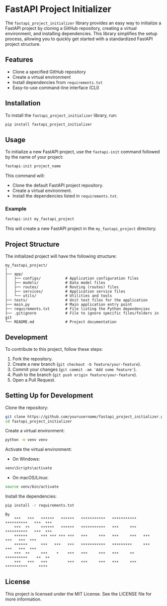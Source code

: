 # FastAPI Project Initializer

The `fastapi_project_initializer` library provides an easy way to initialize a FastAPI project by cloning a GitHub repository, creating a virtual environment, and installing dependencies. This library simplifies the setup process, allowing you to quickly get started with a standardized FastAPI project structure.

## Features

- Clone a specified GitHub repository
- Create a virtual environment
- Install dependencies from `requirements.txt`
- Easy-to-use command-line interface (CLI)

## Installation

To install the `fastapi_project_initializer` library, run:

```bash
pip install fastapi_project_initializer
```

## Usage

To initialize a new FastAPI project, use the `fastapi-init` command followed by the name of your project:

```bash
fastapi-init project_name
```

This command will:

- Clone the default FastAPI project repository.
- Create a virtual environment.
- Install the dependencies listed in `requirements.txt`.

### Example

```bash
fastapi-init my_fastapi_project
```

This will create a new FastAPI project in the `my_fastapi_project` directory.

## Project Structure

The initialized project will have the following structure:

```
my_fastapi_project/
│
├── app/
│   ├── configs/           # Application configuration files
│   ├── models/            # Data model files
│   ├── routes/            # Routing (routes) files
│   ├── services/          # Application service files
│   └── utils/             # Utilities and tools
├── tests/                 # Unit test files for the application
├── main.py                # Main application entry point
├── requirements.txt       # File listing the Python dependencies
├── .gitignore             # File to ignore specific files/folders in git
└── README.md              # Project documentation
```

## Development

To contribute to this project, follow these steps:

1. Fork the repository.
2. Create a new branch (`git checkout -b feature/your-feature`).
3. Commit your changes (`git commit -am 'Add some feature'`).
4. Push to the branch (`git push origin feature/your-feature`).
5. Open a Pull Request.

## Setting Up for Development

Clone the repository:

```bash
git clone https://github.com/yourusername/fastapi_project_initializer.git
cd fastapi_project_initializer
```

Create a virtual environment:

```bash
python -m venv venv
```

Activate the virtual environment:

- On Windows:

```bash
venv\Scripts\activate
```

- On macOS/Linux:

```bash
source venv/bin/activate
```

Install the dependencies:

```bash
pip install -r requirements.txt
```

```
By
    ***   ***   ******   ******   ***********   ***********   **********   ***  ***
    ***  **     ******   ******   ***********   ***     ***   **********   ***  ***
    ******      *** *** *** ***   ***     ***   ***     ***   ***    ***   ***  ***
    ******      ***   ***   ***   ***********   *********     ***    ***   ***  ***
    ***  **     ***    *    ***   ***     ***   ***     **    **********    **  **
    ***   ***   ***         ***   ***     ***   ***     ***   **********     ****
```

## License

This project is licensed under the MIT License. See the LICENSE file for more information.